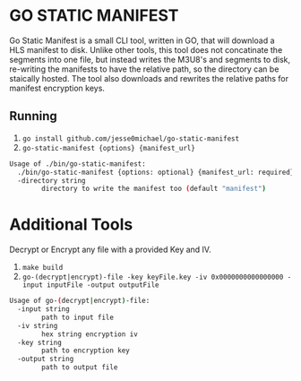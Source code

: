 # GO STATIC MANIFEST
Go Static Manifest is a small CLI tool, written in GO, that will download a HLS manifest to disk. Unlike other tools, this tool does not concatinate the segments into one file, but instead writes the M3U8's and segments to disk, re-writing the manifests to have the relative path, so the directory can be staically hosted. The tool also downloads and rewrites the relative paths for manifest encryption keys.

## Running

1. `go install github.com/jesse0michael/go-static-manifest`
2. `go-static-manifest {options} {manifest_url}`

```bash
Usage of ./bin/go-static-manifest:
  ./bin/go-static-manifest {options: optional} {manifest_url: required}
  -directory string
    	directory to write the manifest too (default "manifest")
```

# Additional Tools
Decrypt or Encrypt any file with a provided Key and IV.

1. `make build`
2. `go-(decrypt|encrypt)-file -key keyFile.key -iv 0x0000000000000000 -input inputFile -output outputFile`

```bash
Usage of go-(decrypt|encrypt)-file:
  -input string
    	path to input file
  -iv string
    	hex string encryption iv
  -key string
    	path to encryption key
  -output string
    	path to output file
```

